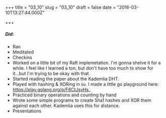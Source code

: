 
+++
title = "03_10"
slug = "03_10"
draft = false
date = "2016-03-10T13:27:44.000Z"

+++
##### Did:
- Ran
- Meditated
- Checkins
- Worked on a little bit of my Raft implemetation. I'm gonna shelve it for a while. I feel like I learned a ton, but don't have too much to show for it...but I'm trying to be okay with that.
- Started reading the paper about the Kademlia DHT.
- Played with hashing & XORing in `Go`. I made a little go playground here: https://play.golang.org/p/F8CtJsvHs_
- Practiced binary operations and counting by hand
- Wrote some simple programs to create Sha1 hashes and XOR them against each other. Kademlia uses this for distance.
- Presentations
